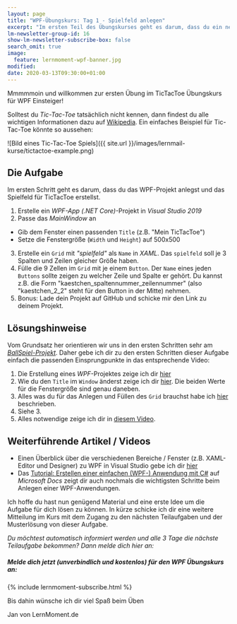 ```yaml
---
layout: page
title: "WPF-Übungskurs: Tag 1 - Spielfeld anlegen"
excerpt: "Im ersten Teil des Übungskurses geht es darum, dass du ein neues WPF-Projekt anlegst, das Fenster konfigurierst und das Spielfeld mithilfe des XAML-Grid-Panels erstellst."
lm-newsletter-group-id: 16
show-lm-newsletter-subscribe-box: false
search_omit: true
image:
  feature: lernmoment-wpf-banner.jpg
modified:
date: 2020-03-13T09:30:00+01:00
---
```


Mmmmmoin und willkommen zur ersten Übung im TicTacToe Übungskurs für WPF Einsteiger!

Solltest du *Tic-Tac-Toe* tatsächlich nicht kennen, dann findest du alle wichtigen Informationen dazu auf [Wikipedia](https://de.wikipedia.org/wiki/Tic-Tac-Toe). Ein einfaches Beispiel für Tic-Tac-Toe könnte so aussehen:

![Bild eines Tic-Tac-Toe Spiels]({{ site.url }}/images/lernmail-kurse/tictactoe-example.png)

## Die Aufgabe
Im ersten Schritt geht es darum, dass du das WPF-Projekt anlegst und das Spielfeld für TicTacToe erstellst.

1. Erstelle ein *WPF-App (.NET Core)*-Projekt in *Visual Studio 2019*
2. Passe das *MainWindow* an
  - Gib dem Fenster einen passenden `Title` (z.B. "Mein TicTacToe")
  - Setze die Fenstergröße (`Width` und `Height`) auf 500x500
3. Erstelle ein `Grid` mit *"spielfeld"* als `Name` in *XAML*. Das `spielfeld` soll je 3 Spalten und Zeilen gleicher Größe haben.
4. Fülle die 9 Zellen im `Grid` mit je einem `Button`. Der `Name` eines jeden `Buttons` sollte zeigen zu welcher Zeile und Spalte er gehört. Du kannst z.B. die Form "kaestchen_spaltennummer_zeilennummer" (also "kaestchen_2_2" steht für den Button in der Mitte) nehmen.
5. Bonus: Lade dein Projekt auf GitHub und schicke mir den Link zu deinem Projekt.

## Lösungshinweise
Vom Grundsatz her orientieren wir uns in den ersten Schritten sehr am [*BallSpiel-Projekt*](https://www.youtube.com/watch?v=ugji-_yWoRk&list=PLP2TrPpx5VNk2g07AKxyIGdsUJNA95CDt). Daher gebe ich dir zu den ersten Schritten dieser Aufgabe einfach die passenden Einsprungpunkte in das entsprechende Video:

1. Die Erstellung eines *WPF*-Projektes zeige ich dir [hier](https://www.youtube.com/watch?v=ugji-_yWoRk&list=PLP2TrPpx5VNk2g07AKxyIGdsUJNA95CDt)
2. Wie du den `Title` im `Window` änderst zeige ich dir [hier](https://youtu.be/ugji-_yWoRk?t=230). Die beiden Werte für die Fenstergröße sind genau daneben.
3. Alles was du für das Anlegen und Füllen des `Grid` brauchst habe ich [hier](/alle/wpf-grid-panel-xaml-grundlagen/) beschrieben.
4. Siehe 3.
5. Alles notwendige zeige ich dir in [diesem Video](https://youtu.be/2gNVyMGfZTI?t=174).

## Weiterführende Artikel / Videos

- Einen Überblick über die verschiedenen Bereiche / Fenster (z.B. XAML-Editor und Designer) zu WPF in Visual Studio gebe ich dir [hier](https://youtu.be/ugji-_yWoRk?t=143)
- Das [Tutorial: Erstellen einer einfachen (WPF-) Anwendung mit C#](https://docs.microsoft.com/de-de/visualstudio/get-started/csharp/tutorial-wpf?toc=%2Fdotnet%2Fdesktop-wpf%2Ftoc.json&bc=%2Fdotnet%2Fbreadcrumb%2Ftoc.json&view=vs-2019) auf *Microsoft Docs* zeigt dir auch nochmals die wichtigsten Schritte beim Anlegen einer WPF-Anwendungen.

Ich hoffe du hast nun genügend Material und eine erste Idee um die Aufgabe für dich lösen zu können. In kürze schicke ich dir eine weitere Mitteilung im Kurs mit dem Zugang zu den nächsten Teilaufgaben und der Musterlösung von dieser Aufgabe.

*Du möchtest automatisch informiert werden und alle 3 Tage die nächste Teilaufgabe bekommen? Dann melde dich hier an:*

<div class="subscribe-notice">
  <h5>Melde dich jetzt (unverbindlich und kostenlos) für den WPF Übungskurs an:</h5>
    {% include lernmoment-subscribe.html %}
</div>

Bis dahin wünsche ich dir viel Spaß beim Üben

Jan von LernMoment.de
